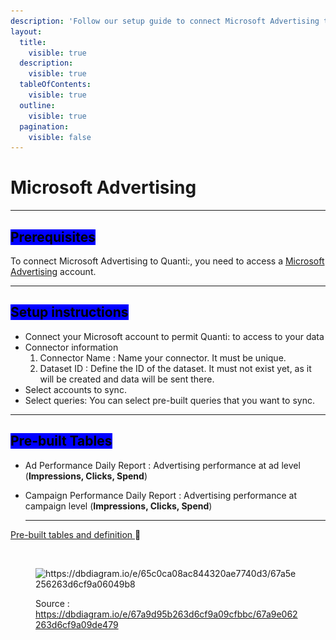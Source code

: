 ```yaml
---
description: 'Follow our setup guide to connect Microsoft Advertising to QUANTI:'
layout:
  title:
    visible: true
  description:
    visible: true
  tableOfContents:
    visible: true
  outline:
    visible: true
  pagination:
    visible: false
---
```


# Microsoft Advertising

***

## <mark style="background-color:blue;">Prerequisites</mark>

To connect Microsoft Advertising to Quanti:, you need to access a [Microsoft Advertising](https://ads.microsoft.com/?signout=true\&ccuisrc=4) account.

***

## <mark style="background-color:blue;">Setup instructions</mark>

* Connect your Microsoft account to permit Quanti: to access to your data
* Connector information
  1. Connector Name : Name your connector. It must be unique.
  2. Dataset ID : Define the ID of the dataset. It must not exist yet, as it will be created and data will be sent there.
* Select accounts to sync.
* Select queries: You can select pre-built queries that you want to sync.

***

## <mark style="background-color:blue;">Pre-built Tables</mark>

* Ad Performance Daily Report : Advertising performance at ad level (**Impressions, Clicks, Spend**)
*   Campaign Performance Daily Report : Advertising performance at campaign level (**Impressions, Clicks, Spend**)



    ***



[Pre-built tables and definition ](https://dbdiagram.io/e/67a9d95b263d6cf9a09cfbbc/67a9e062263d6cf9a09de479):link:[ ](https://dbdiagram.io/e/65c0ca08ac844320ae7740d3/67a5e256263d6cf9a06049b8)

<figure><img src="https://dbdiagram.io/e/65c0ca08ac844320ae7740d3/67a5e256263d6cf9a06049b8" alt=""><figcaption></figcaption></figure>

<figure><img src="../../.gitbook/assets/Capture d’écran 2025-02-07 à 11.45.23.png" alt="https://dbdiagram.io/e/65c0ca08ac844320ae7740d3/67a5e256263d6cf9a06049b8"><figcaption><p>Source : <a href="https://dbdiagram.io/e/67a9d95b263d6cf9a09cfbbc/67a9e062263d6cf9a09de479">https://dbdiagram.io/e/67a9d95b263d6cf9a09cfbbc/67a9e062263d6cf9a09de479</a></p></figcaption></figure>
